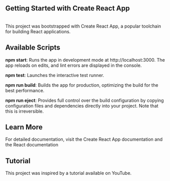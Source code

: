 <h2>Getting Started with Create React App</h2>
<br>
This project was bootstrapped with Create React App, a popular toolchain for building React applications.


<h2>Available Scripts</h2>

<b>npm start</b>: Runs the app in development mode at http://localhost:3000. The app reloads on edits, and lint errors are displayed in the console.

<b>npm test</b>: Launches the interactive test runner.

<b>npm run build</b>: Builds the app for production, optimizing the build for the best performance.

<b>npm run eject</b>: Provides full control over the build configuration by copying configuration files and dependencies directly into your project. Note that this is irreversible.


<h2>Learn More</h2>
For detailed documentation, visit the Create React App documentation and the React documentation


<h2>Tutorial</h2>
This project was inspired by a tutorial available on YouTube.

